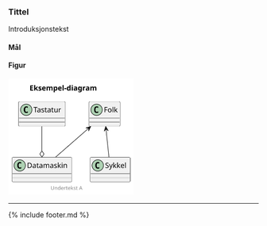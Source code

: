 ### Tittel

Introduksjonstekst

#### Mål

#### Figur

<img src="../images/test.svg" width="50%" />

---

{% include footer.md %}
